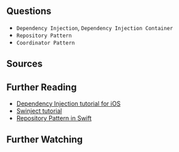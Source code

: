 ## Questions
- `Dependency Injection`, `Dependency Injection Container`
- `Repository Pattern`
- `Coordinator Pattern`

## Sources

## Further Reading
- [Dependency Injection tutorial for iOS](https://bit.ly/3GADQ0v)
- [Swinject tutorial](https://bit.ly/3L18QJv)
- [Repository Pattern in Swift](https://bit.ly/3HaQzr7)


## Further Watching
